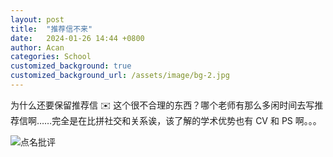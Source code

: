 ```yaml
---
layout: post
title:  "推荐信不来"
date:   2024-01-26 14:44 +0800
author: Acan
categories: School
customized_background: true
customized_background_url: /assets/image/bg-2.jpg
---
```


为什么还要保留推荐信 ✉️ 这个很不合理的东西？哪个老师有那么多闲时间去写推荐信啊……完全是在比拼社交和关系诶，该了解的学术优势也有 CV 和 PS 啊。。。

![点名批评](https://raw.githubusercontent.com/Zeyu-Xie/Myosotis-Emoji/main/data/%E7%86%8A%E7%8C%AB%E4%BA%BA/13.jpg)
